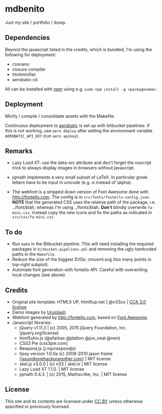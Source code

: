 # mdbenito

Just my site / portfolio / dump.

## Dependencies

Beyond the javascript listed in the credits, which is bundled,
I'm using the following for deployment:

* cssnano
* closure compiler
* htmlminifier
* aerobatic-cli

All can be installed with [npm](https://www.npmjs.com/) using e.g.
`sudo npm install -g <packagename>`.


## Deployment

Minify / compile / consolidate assets with the Makefile.

Continuous deployment to [aerobatic](https://aerobatic.io) is set up
with bitbucket pipelines. If this is not working, use `aero deploy`
after setting the environment variable `AEROBATIC_API_KEY` (run `aero
apikey`).


## Remarks

* Lazy Load XT: use the data-src attribute and don't forget the
  noscript trick to always display images in browsers without
  javascript.

* jqmath implements a very small subset of LaTeX. In particular
  greek letters have to be input in unicode (e.g. α instead of \alpha).

* The webfont is a stripped down version of Font Awesome done with
  http://fontello.com. The config is in `src/fonts/fontello-config.json`.
  **NOTE** that the generated CSS uses the relative path of the package,
  i.e. ../font/blah, whereas I'm using ../font*s*/blah.
  **Don't** blindly overwrite `fa-mini.css`. Instead copy the new icons
  and fix the paths as indicated in `src/css/fa-mini.css`

## To do

* Run `make` in the Bitbucket pipeline. This will need installing the
  required packages in `bitbucket-pipelines.yml` and removing the ugly
  hardcoded paths in the `Makefile`.
* Reduce the size of the biggest SVGs: cmusml.svg (too many points in
  top-right subplot).
* Automate font generation with fontello API. Careful with overwriting
  local changes (see above).

## Credits

* Original site template: HTML5 UP, html5up.net | @n33co |
  [CCA 3.0 license](html5up.net/license)
* Demo images by [Unsplash](unsplash.com)
* Webfont generated by http://fontello.com, based on
  [Font Awesome](fortawesome.github.com/Font-Awesome).
* Javascript libraries:
    * jQuery v1.11.3 | (c) 2005, 2015 jQuery Foundation, Inc.
      (jquery.org/license)
    * html5shiv.js (@afarkas @jdalton @jon\_neal @rem)
    * CSS3 Pie (css3pie.com)
    * Respond.js (j.mp/respondjs)
    * tipsy version 1.0.0a (c) 2008-2010 jason frame
      [jason@onehackoranother.com] | MIT license
    * skel.js v3.0.0 | (c) n33 | skel.io | MIT license
    * Lazy Load XT 1.1.0. | MIT license
    * jqmath 0.4.3. | (c) 2015, Mathscribe, Inc. | MIT license

## License

This site and its contents are licensed under 
[CC BY](https://creativecommons.org/licenses/by/4.0/) unless otherwise
specified or previously licensed.

